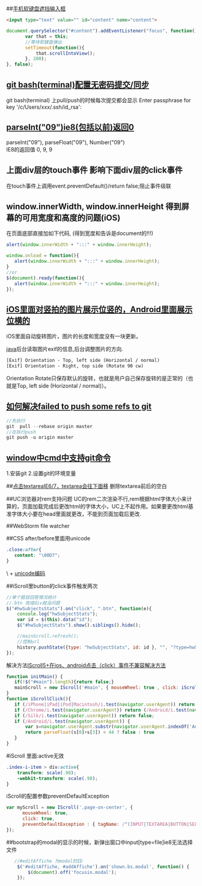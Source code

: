#
   
##[手机软键盘遮挡输入框](./scrollIntoView.md)
```html
<input type="text" value="" id="content" name="content">
```
```javascript
document.querySelector("#content").addEventListener("focus", function(){
       var that = this;
       //等待软键盘弹出
       setTimeout(function(){
           that.scrollIntoView();
       }, 200);                   
}, false);
```
   
   
## [git bash(terminal)配置无密码提交/同步](./gitbashnopassphrase.md)
git bash(terminal) 上pull/push的时候每次提交都会显示 Enter passphrase for key '/c/Users/xxx/.ssh/id_rsa':  

## [parseInt("09")ie8(包括以前)返回0](./parseInt-ie8-error.md)
parseInt("09"), parseFloat("09"), Number("09")  
IE8的返回值 0, 9, 9

## 上面div层的touch事件 影响下面div层的click事件
在touch事件上调用event.preventDefault()/return false;阻止事件级联

## window.innerWidth, window.innerHeight 得到屏幕的可用宽度和高度的问题(iOS)
在页面底部直接加如下代码, (得到宽度和告诉是document的!!!)
```javascript
alert(window.innerWidth + ":::" + window.innerHeight);
```
   
```javascript
window.onload = function(){
   alert(window.innerWidth + ":::" + window.innerHeight);
}
//or
$(document).ready(function(){
   alert(window.innerWidth + ":::" + window.innerHeight);
});
```

## [iOS里面对竖拍的图片展示位竖的，Android里面展示位横的](./EXIF.md)
iOS里面自动旋转图片，图片的长度和宽度没有一块更新。
   
[java](https://github.com/drewnoakes/metadata-extractor)后台读取图片exif的信息,后台调整图片的方向.   
```html
[Exif] Orientation - Top, left side (Horizontal / normal) 
[Exif] Orientation - Right, top side (Rotate 90 cw) 
```
Orientation Rotate只保存默认的旋转，也就是用户自己保存旋转的是正常的（也就是Top, left side (Horizontal / normal)）。
   
   
## [如何解决failed to push some refs to git](http://jingyan.baidu.com/article/f3e34a12a25bc8f5ea65354a.html?st=2&net_type=&bd_page_type=1&os=0&rst=&word=chegji@gmail.com)
 ```javascript
 //先执行
 git  pull --rebase origin master
 //在执行push
 git push -u origin master
```


## [window中cmd中支持git命令](./cmdEnablegit.md)
1.安装git
2.设置git的环境变量

##[点击textareaIE6/7，textarea会往下面移](./textareablankspace.md)
删除textarea前后的空白

##UC浏览器对rem支持问题
UC的rem二次渲染不行,rem根据html字体大小来计算的，页面加载完成后更改html的字体大小，UC上不起作用。如果要更改html基准字体大小要在head里面就更改，不能到页面加载后更改.

##WebStorm file watcher

##CSS after/before里面用unicode
```css
.close:after{
   content: "\00D7";
}
```
\ + [unicode编码](http://unicode-table.com/cn/)

##iScroll里button的click事件触发两次
```javascript
//单个题目回答情况统计
//.btn 改成div就没问题
$("#hwSubjectsStats").on("click", ".btn", function(e){
    console.log("hwSubjectStats");
    var id = $(this).data("id");
    $("#hwSubjectStats").show().siblings().hide();

    //mainScroll.refresh();
    //控制url
    history.pushState({type: "hwSubjectStats", id: id }, "", "?type=hwSubjectStats&id=" + id);
});
```
解决方法[IScroll5+在ios、android点击（click）事件不兼容解决方法](http://www.52html5.com/?p=2618)
```javascript
function initMain() {
   if(!$("#main").length){return false;}
   mainScroll = new IScroll('#main', { mouseWheel: true , click: iScrollClick(), probeType: 3});
}
function iScrollClick(){
   if (/iPhone|iPad|iPod|Macintosh/i.test(navigator.userAgent)) return false;
   if (/Chrome/i.test(navigator.userAgent)) return (/Android/i.test(navigator.userAgent));
   if (/Silk/i.test(navigator.userAgent)) return false;
   if (/Android/i.test(navigator.userAgent)) {
       var s=navigator.userAgent.substr(navigator.userAgent.indexOf('Android')+8,3);
       return parseFloat(s[0]+s[3]) < 44 ? false : true
   }
}
```

#iScroll 里面:active无效
```css
.index-i-item > div:active{
    transform: scale(.98);
    -webkit-transform: scale(.98);
}
```
iScroll的配置参数preventDefaultException
```javascript
var myScroll = new IScroll('.page-on-center', {
      mouseWheel: true,
      click: true,
      preventDefaultException : { tagName: /^(INPUT|TEXTAREA|BUTTON|SELECT|DIV)$/ }  
});
```

##bootstrap的modal的显示的时候，新弹出窗口中input[type=file]ie8无法选择文件
```javascript
   //#editAffiche 为modal的ID
    $('#editAffiche, #addAffiche').on('shown.bs.modal', function() {
        $(document).off('focusin.modal');
    });
```



